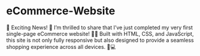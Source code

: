 # eCommerce-Website
🚀 Exciting News! 🚀  I’m thrilled to share that I’ve just completed my very first single-page eCommerce website! 🎉✨  Built with HTML, CSS, and JavaScript, this site is not only fully responsive but also designed to provide a seamless shopping experience across all devices. 📱💻
